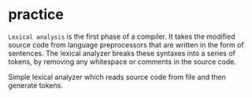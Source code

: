 # practice
```Lexical analysis``` is the first phase of a compiler. It takes the modified source code from language preprocessors that are written in the form of sentences. The lexical analyzer breaks these syntaxes into a series of tokens, by removing any whitespace or comments in the source code.

Simple lexical analyzer which reads source code from file and then generate tokens.
